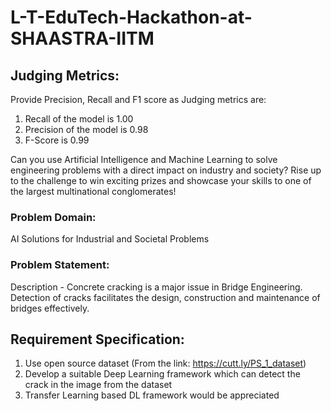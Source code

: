 # L-T-EduTech-Hackathon-at-SHAASTRA-IITM

## Judging Metrics: 
Provide Precision, Recall and F1 score as Judging metrics are:
1. Recall of the model is 1.00
2. Precision of the model is 0.98
3. F-Score is 0.99

Can you use Artificial Intelligence and Machine Learning to solve engineering problems with a direct impact on industry and society? Rise up to the challenge to win exciting prizes and showcase your skills to one of the largest multinational conglomerates!
### Problem Domain:
AI Solutions for Industrial and Societal Problems 
### Problem Statement:
Description - Concrete cracking is a major issue in Bridge Engineering. Detection of cracks facilitates the design, construction and maintenance of bridges effectively.
## Requirement Specification:
1. Use open source dataset (From the link: https://cutt.ly/PS_1_dataset)
2. Develop a suitable Deep Learning framework which can detect the crack in the image from the dataset
3. Transfer Learning based DL framework would be appreciated
